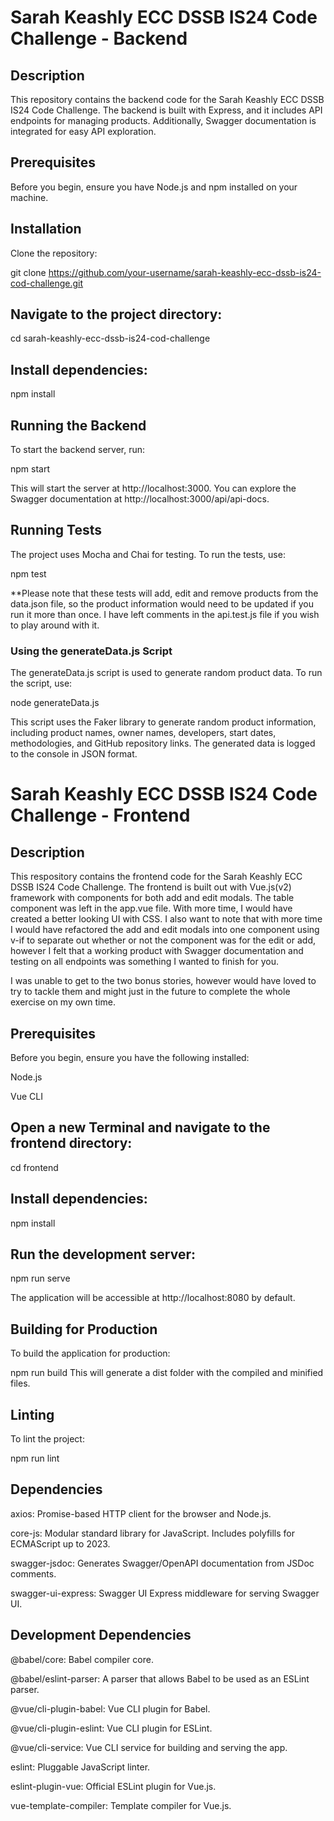 # Sarah Keashly ECC DSSB IS24 Code Challenge - Backend

## Description
This repository contains the backend code for the Sarah Keashly ECC DSSB IS24 Code Challenge. The backend is built with Express, and it includes API endpoints for managing products. Additionally, Swagger documentation is integrated for easy API exploration.

## Prerequisites
Before you begin, ensure you have Node.js and npm installed on your machine.

## Installation
Clone the repository:

git clone https://github.com/your-username/sarah-keashly-ecc-dssb-is24-cod-challenge.git

## Navigate to the project directory:

cd sarah-keashly-ecc-dssb-is24-cod-challenge

## Install dependencies:

npm install

## Running the Backend
To start the backend server, run:

npm start

This will start the server at http://localhost:3000. You can explore the Swagger documentation at http://localhost:3000/api/api-docs.

## Running Tests
The project uses Mocha and Chai for testing. To run the tests, use:

npm test

**Please note that these tests will add, edit and remove products from the data.json file, so the product information would need to be updated if you run it more than once. I have left comments in the api.test.js file if you wish to play around with it. 

### Using the generateData.js Script
The generateData.js script is used to generate random product data. To run the script, use:

node generateData.js

This script uses the Faker library to generate random product information, including product names, owner names, developers, start dates, methodologies, and GitHub repository links. The generated data is logged to the console in JSON format.

# Sarah Keashly ECC DSSB IS24 Code Challenge - Frontend

## Description
This respository contains the frontend code for the Sarah Keashly ECC DSSB IS24 Code Challenge. The frontend is built out with Vue.js(v2) framework with components for both add and edit modals. The table component was left in the app.vue file. With more time, I would have created a better looking UI with CSS.  I also want to note that with more time I would have refactored the add and edit modals into one component using v-if to separate out whether or not the component was for the edit or add, however I felt that a working product with Swagger documentation and testing on all endpoints was something I wanted to finish for you.

I was unable to get to the two bonus stories, however would have loved to try to tackle them and might just in the future to complete the whole exercise on my own time. 

## Prerequisites
Before you begin, ensure you have the following installed:

Node.js

Vue CLI

## Open a new Terminal and navigate to the frontend directory:

cd frontend

## Install dependencies:

npm install

## Run the development server:

npm run serve

The application will be accessible at http://localhost:8080 by default.

## Building for Production
To build the application for production:

npm run build
This will generate a dist folder with the compiled and minified files.

## Linting
To lint the project:

npm run lint


## Dependencies
axios: Promise-based HTTP client for the browser and Node.js.

core-js: Modular standard library for JavaScript. Includes polyfills for ECMAScript up to 2023.

swagger-jsdoc: Generates Swagger/OpenAPI documentation from JSDoc comments.

swagger-ui-express: Swagger UI Express middleware for serving Swagger UI.

## Development Dependencies
@babel/core: Babel compiler core.

@babel/eslint-parser: A parser that allows Babel to be used as an ESLint parser.

@vue/cli-plugin-babel: Vue CLI plugin for Babel.

@vue/cli-plugin-eslint: Vue CLI plugin for ESLint.

@vue/cli-service: Vue CLI service for building and serving the app.

eslint: Pluggable JavaScript linter.

eslint-plugin-vue: Official ESLint plugin for Vue.js.

vue-template-compiler: Template compiler for Vue.js.

